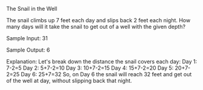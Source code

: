 The Snail in the Well


The snail climbs up 7 feet each day and slips back 2 feet each night.
How many days will it take the snail to get out of a well with the given depth?

Sample Input:
31

Sample Output:
6

Explanation: Let's break down the distance the snail covers each day:
Day 1: 7-2=5
Day 2: 5+7-2=10
Day 3: 10+7-2=15
Day 4: 15+7-2=20
Day 5: 20+7-2=25
Day 6: 25+7=32
So, on Day 6 the snail will reach 32 feet and get out of the well at day, without slipping back that night.
